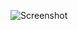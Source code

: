 ![Screenshot](https://raw.githubusercontent.com/Cryakl/Ultimate-RAT-Collection/refs/heads/main/Omerta/Omerta%201.2.2/Screenshot.png)
